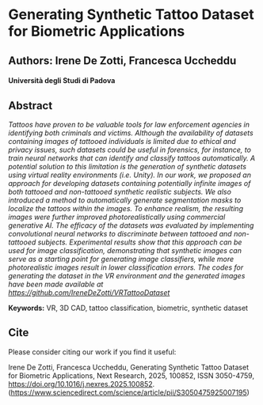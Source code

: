 # Generating Synthetic Tattoo Dataset for Biometric Applications

## Authors: Irene De Zotti, Francesca Uccheddu
#### Università degli Studi di Padova

## Abstract
*Tattoos have proven to be valuable tools for law enforcement agencies in identifying both criminals and victims. Although the availability of datasets containing images of tattooed individuals is limited due to ethical and privacy issues, such datasets could be useful in forensics, for instance, to train neural networks that can identify and classify tattoos automatically. A potential solution to this limitation is the generation of synthetic datasets using virtual reality environments (i.e. Unity). In our work, we proposed an approach for developing datasets containing potentially infinite images of both tattooed and non-tattooed synthetic realistic subjects. We also introduced a method to automatically generate segmentation masks to localize the tattoos within the images. To enhance realism, the resulting images were further improved photorealistically using commercial generative AI. The efficacy of the datasets was evaluated by implementing convolutional neural networks to discriminate between tattooed and non-tattooed subjects. Experimental results show that this approach can be used for image classification, demonstrating that synthetic images can serve as a starting point for generating image classifiers, while more photorealistic images result in lower classification errors. The codes for generating the dataset in the VR environment and the generated images have been made available at https://github.com/IreneDeZotti/VRTattooDataset*

**Keywords:** VR, 3D CAD, tattoo classification, biometric, synthetic dataset


## Cite
Please consider citing our work if you find it useful:

Irene De Zotti, Francesca Uccheddu,
Generating Synthetic Tattoo Dataset for Biometric Applications,
Next Research,
2025,
100852,
ISSN 3050-4759,
https://doi.org/10.1016/j.nexres.2025.100852.
(https://www.sciencedirect.com/science/article/pii/S3050475925007195)
